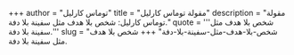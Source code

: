 +++
author = "توماس كارليل"
title = "مقولة توماس كارليل"
description = "مقولة توماس كارليل: شخص بلا هدف مثل سفينة بلا دفة."
quote = '''شخص بلا هدف مثل سفينة بلا دفة.'''
slug = "شخص-بلا-هدف-مثل-سفينة-بلا-دفة"
+++
شخص بلا هدف مثل سفينة بلا دفة.
